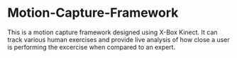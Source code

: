 # Motion-Capture-Framework
This is a motion capture framework designed using X-Box Kinect. It can track various human exercises and provide live analysis of how close a user is performing the excercise when compared to an expert.
